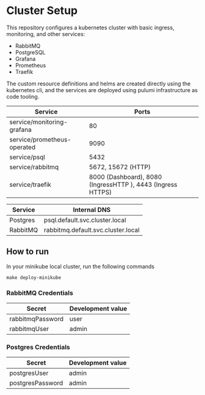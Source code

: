 # Cluster Setup

This repository configures a kubernetes cluster with basic ingress, monitoring, and other services:

* RabbitMQ
* PostgreSQL
* Grafana
* Prometheus
* Traefik

The custom resource definitions and helms are created directly using the kubernetes cli, and the services are deployed using pulumi infrastructure as code tooling.

| Service | Ports |
|-------|-----------|
| service/monitoring-grafana | 80 |
| service/prometheus-operated | 9090 |
| service/psql | 5432 |
| service/rabbitmq | 5672, 15672  (HTTP) |
| service/traefik | 8000 (Dashboard), 8080 (IngressHTTP ), 4443 (Ingress HTTPS) |

| Service  | Internal DNS |
|-------|-----------|
| Postgres | psql.default.svc.cluster.local |
| RabbitMQ | rabbitmq.default.svc.cluster.local |

## How to run

In your minikube local cluster, run the following commands

```
make deploy-minikube
```

### RabbitMQ Credentials

| Secret  | Development value |
|-------|-----------|
| rabbitmqPassword | user |
| rabbitmqUser | admin |

### Postgres Credentials

| Secret  | Development value |
|-------|-----------|
| postgresUser | admin |
| postgresPassword | admin |